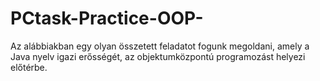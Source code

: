 # PCtask-Practice-OOP-
Az alábbiakban egy olyan összetett feladatot fogunk megoldani, amely a Java nyelv igazi erősségét, az objektumközpontú programozást helyezi előtérbe.
